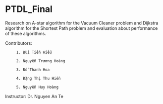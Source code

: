 # PTDL_Final
Research on A-star algorithm for the Vacuum Cleaner problem and Dijkstra algorithm for the Shortest Path problem and evaluation about performance of these algorithms.

Contributors: 

         1. Bùi Tiến Hiếu 

         2. Nguyễn Trương Hoàng 
         
         3. Đỗ Thanh Hoa 
         
         4. Đặng Thị Thu Hiền 
         
         5. Nguyễn Huy Hoàng

Instructor: Dr. Nguyen An Te
